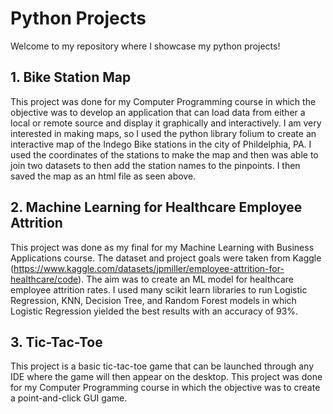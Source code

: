 # Python Projects

Welcome to my repository where I showcase my python projects!  

## 1. Bike Station Map 
This project was done for my Computer Programming course in which the objective was to develop an application that can load data from either a local or remote source and display it 
graphically and interactively. I am very interested in making maps, so I used the python library folium to create an interactive map of the Indego Bike stations in the city of Phildelphia, PA.
I used the coordinates of the stations to make the map and then was able to join two datasets to then add the station names to the pinpoints. I then saved the map as an html file as seen above.

## 2. Machine Learning for Healthcare Employee Attrition
This project was done as my final for my Machine Learning with Business Applications course. The dataset and project goals were taken from Kaggle (https://www.kaggle.com/datasets/jpmiller/employee-attrition-for-healthcare/code). The aim was to create an ML model for healthcare employee attrition rates. I used many scikit learn libraries to run Logistic Regression, KNN, Decision Tree, and Random Forest models in which Logistic Regression yielded the best results with an accuracy of 93%. 

## 3. Tic-Tac-Toe 
This project is a basic tic-tac-toe game that can be launched through any IDE where the game will then appear on the desktop. This project was done for my Computer Programming course in which the objective was to create a point-and-click GUI game.


